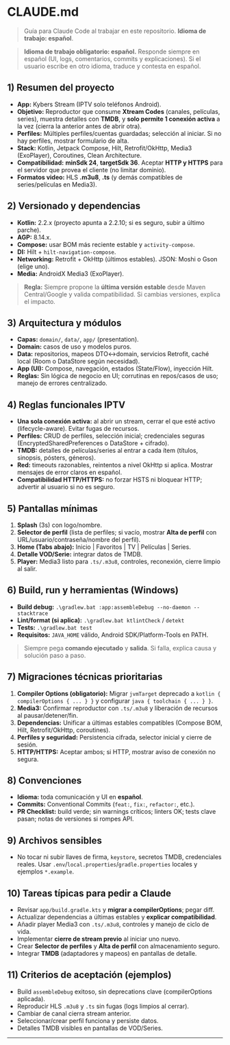 # CLAUDE.md

> Guía para Claude Code al trabajar en este repositorio. **Idioma de trabajo: español**.

> **Idioma de trabajo obligatorio: español.** 
> Responde siempre en español (UI, logs, comentarios, commits y explicaciones). 
> Si el usuario escribe en otro idioma, traduce y contesta en español.


## 1) Resumen del proyecto
- **App:** Kybers Stream (IPTV solo teléfonos Android).
- **Objetivo:** Reproductor que consume **Xtream Codes** (canales, películas, series), muestra detalles con **TMDB**, y **solo permite 1 conexión activa** a la vez (cierra la anterior antes de abrir otra).
- **Perfiles:** Múltiples perfiles/cuentas guardadas; selección al iniciar. Si no hay perfiles, mostrar formulario de alta.
- **Stack:** Kotlin, Jetpack Compose, Hilt, Retrofit/OkHttp, Media3 (ExoPlayer), Coroutines, Clean Architecture.
- **Compatibilidad:** **minSdk 24**, **targetSdk 36**. Aceptar **HTTP y HTTPS** para el servidor que provea el cliente (no limitar dominio).
- **Formatos video:** HLS **.m3u8**, **.ts** (y demás compatibles de series/películas en Media3).

## 2) Versionado y dependencias
- **Kotlin:** 2.2.x (proyecto apunta a 2.2.10; si es seguro, subir a último parche).
- **AGP:** 8.14.x.
- **Compose:** usar BOM más reciente estable y `activity-compose`.
- **DI:** Hilt + `hilt-navigation-compose`.
- **Networking:** Retrofit + OkHttp (últimos estables). JSON: Moshi o Gson (elige uno).
- **Media:** AndroidX Media3 (ExoPlayer).
> **Regla:** Siempre propone la **última versión estable** desde Maven Central/Google y valida compatibilidad. Si cambias versiones, explica el impacto.

## 3) Arquitectura y módulos
- **Capas:** `domain/`, `data/`, `app/` (presentation).
- **Domain:** casos de uso y modelos puros.
- **Data:** repositorios, mapeos DTO↔domain, servicios Retrofit, caché local (Room o DataStore según necesidad).
- **App (UI):** Compose, navegación, estados (State/Flow), inyección Hilt.
- **Reglas:** Sin lógica de negocio en UI; corrutinas en repos/casos de uso; manejo de errores centralizado.

## 4) Reglas funcionales IPTV
- **Una sola conexión activa:** al abrir un stream, cerrar el que esté activo (lifecycle-aware). Evitar fugas de recursos.
- **Perfiles:** CRUD de perfiles, selección inicial; credenciales seguras (EncryptedSharedPreferences o DataStore + cifrado).
- **TMDB:** detalles de películas/series al entrar a cada ítem (títulos, sinopsis, pósters, géneros).
- **Red:** timeouts razonables, reintentos a nivel OkHttp si aplica. Mostrar mensajes de error claros en español.
- **Compatibilidad HTTP/HTTPS:** no forzar HSTS ni bloquear HTTP; advertir al usuario si no es seguro.

## 5) Pantallas mínimas
1. **Splash** (3s) con logo/nombre.
2. **Selector de perfil** (lista de perfiles; si vacío, mostrar **Alta de perfil** con URL/usuario/contraseña/nombre del perfil).
3. **Home (Tabs abajo):** Inicio | Favoritos | TV | Películas | Series.
4. **Detalle VOD/Serie:** integrar datos de TMDB.
5. **Player:** Media3 listo para `.ts/.m3u8`, controles, reconexión, cierre limpio al salir.

## 6) Build, run y herramientas (Windows)
- **Build debug:** `.\gradlew.bat :app:assembleDebug --no-daemon --stacktrace`
- **Lint/format (si aplica):** `.\gradlew.bat ktlintCheck` / `detekt`
- **Tests:** `.\gradlew.bat test`
- **Requisitos:** `JAVA_HOME` válido, Android SDK/Platform-Tools en PATH.
> Siempre pega **comando ejecutado** y **salida**. Si falla, explica causa y solución paso a paso.

## 7) Migraciones técnicas prioritarias
1. **Compiler Options (obligatorio):** Migrar `jvmTarget` deprecado a `kotlin { compilerOptions { ... } }` y configurar `java { toolchain { ... } }`.
2. **Media3:** Confirmar reproductor con `.ts/.m3u8` y liberación de recursos al pausar/detener/fin.
3. **Dependencias:** Unificar a últimas estables compatibles (Compose BOM, Hilt, Retrofit/OkHttp, coroutines).
4. **Perfiles y seguridad:** Persistencia cifrada, selector inicial y cierre de sesión.
5. **HTTP/HTTPS:** Aceptar ambos; si HTTP, mostrar aviso de conexión no segura.

## 8) Convenciones
- **Idioma:** toda comunicación y UI en **español**.
- **Commits:** Conventional Commits (`feat:`, `fix:`, `refactor:`, etc.).
- **PR Checklist:** build verde; sin warnings críticos; linters OK; tests clave pasan; notas de versiones si rompes API.

## 9) Archivos sensibles
- No tocar ni subir llaves de firma, `keystore`, secretos TMDB, credenciales reales. Usar `.env`/`local.properties`/`gradle.properties` locales y ejemplos `*.example`.

## 10) Tareas típicas para pedir a Claude
- Revisar `app/build.gradle.kts` y **migrar a compilerOptions**; pegar diff.
- Actualizar dependencias a últimas estables y **explicar compatibilidad**.
- Añadir player Media3 con `.ts/.m3u8`, controles y manejo de ciclo de vida.
- Implementar **cierre de stream previo** al iniciar uno nuevo.
- Crear **Selector de perfiles** y **Alta de perfil** con almacenamiento seguro.
- Integrar **TMDB** (adaptadores y mapeos) en pantallas de detalle.

## 11) Criterios de aceptación (ejemplos)
- Build `assembleDebug` exitoso, sin deprecations clave (compilerOptions aplicada).
- Reproducir HLS `.m3u8` y `.ts` sin fugas (logs limpios al cerrar).
- Cambiar de canal cierra stream anterior.
- Seleccionar/crear perfil funciona y persiste datos.
- Detalles TMDB visibles en pantallas de VOD/Series.

---
